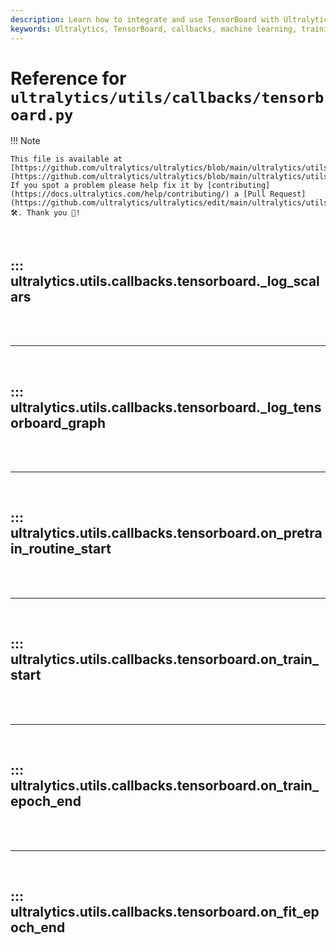 ```yaml
---
description: Learn how to integrate and use TensorBoard with Ultralytics for effective model training visualization.
keywords: Ultralytics, TensorBoard, callbacks, machine learning, training visualization, logging
---
```


# Reference for `ultralytics/utils/callbacks/tensorboard.py`

!!! Note

    This file is available at [https://github.com/ultralytics/ultralytics/blob/main/ultralytics/utils/callbacks/tensorboard.py](https://github.com/ultralytics/ultralytics/blob/main/ultralytics/utils/callbacks/tensorboard.py). If you spot a problem please help fix it by [contributing](https://docs.ultralytics.com/help/contributing/) a [Pull Request](https://github.com/ultralytics/ultralytics/edit/main/ultralytics/utils/callbacks/tensorboard.py) 🛠️. Thank you 🙏!

<br>

## ::: ultralytics.utils.callbacks.tensorboard._log_scalars

<br><br><hr><br>

## ::: ultralytics.utils.callbacks.tensorboard._log_tensorboard_graph

<br><br><hr><br>

## ::: ultralytics.utils.callbacks.tensorboard.on_pretrain_routine_start

<br><br><hr><br>

## ::: ultralytics.utils.callbacks.tensorboard.on_train_start

<br><br><hr><br>

## ::: ultralytics.utils.callbacks.tensorboard.on_train_epoch_end

<br><br><hr><br>

## ::: ultralytics.utils.callbacks.tensorboard.on_fit_epoch_end

<br><br>
